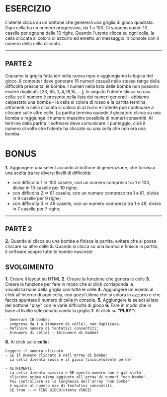 # ESERCIZIO

L'utente clicca su un bottone che genererà una griglia di gioco quadrata.
Ogni cella ha un numero progressivo, da 1 a 100.
Ci saranno quindi 10 caselle per ognuna delle 10 righe.
Quando l'utente clicca su ogni cella, la cella cliccata si colora di azzurro ed emetto un messaggio in console con il numero della cella cliccata.

---

## PARTE 2

Copiamo la griglia fatta ieri nella nuova repo e aggiungiamo la logica del gioco. Il computer deve generare 16 numeri casuali nello stesso range della difficoltà prescelta: le bombe.
I numeri nella lista delle bombe non possono essere duplicati.
[23, 65, 1, 4,78,15,....];
In seguito l'utente clicca su una cella: se il numero è presente nella lista dei numeri generati - abbiamo calpestato una bomba - la cella si colora di rosso e la partita termina, altrimenti la cella cliccata si colora di azzurro e l'utente può continuare a cliccare sulle altre celle.
La partita termina quando il giocatore clicca su una bomba o raggiunge il numero massimo possibile di numeri consentiti.
Al termine della partita il software deve comunicare il punteggio, cioè il numero di volte che l’utente ha cliccato su una cella che non era una bomba.

# BONUS

**1.** Aggiungere una select accanto al bottone di generazione, che fornisca una scelta tra tre diversi livelli di difficoltà:

- con difficoltà 1 => 100 caselle, con un numero compreso tra 1 e 100, divise in 10 caselle per 10 righe;
- con difficoltà 2 => 81 caselle, con un numero compreso tra 1 e 81, divise in 9 caselle per 9 righe;
- con difficoltà 3 => 49 caselle, con un numero compreso tra 1 e 49, divise in 7 caselle per 7 righe;

---

## PARTE 2

**2.** Quando si clicca su una bomba e finisce la partita, evitare che si possa cliccare su altre celle
**3.** Quando si clicca su una bomba e finisce la partita, il software scopre tutte le bombe nascoste

## SVOLGIMENTO

**1.** Creare il layout su HTML
**2.** Creare la funzione che genera le celle
**3.** Creare la funzione per fare in modo che al click corrisponda la visualizzazione della griglia con tutte le celle
**4.** Aggiungere un evento al click all'interno di ogni cella, con quest'ultima che si colora in azzurro e che faccia spuntare il numero di cella in console.
**5.** Aggiungere la select al lato del bottone "play" con le varie difficoltà di gioco
**6.** Fare in modo che in base al livello selezionato cambi la griglia
**7.** Al click su **"PLAY":**

    - Generare 16 bombe:
      comprese da 1 a X(numero di celle), non duplicate.
    - Definire numero di tentativi consentiti:
      X(numero di celle) - 16(numero di bombe)

**8.** Al click sulle **celle:**

    Leggere il numero cliccato
    - SE il numero cliccato è nell'Array di bombe:
      La cella diventa rossa e il gioco finisce(utente perde)

    - ALTRIMENTI:
      La cella diventa azzurra e SE questo numero non è già stato
      cliccato prima viene aggiunto all'array di numeri "non bombe".
      Poi controllare se la lunghezza dell'array "non bombe"
      è uguale al numero max di tentativi consentiti,
      SE true ---> FINE GIOCO(utente VINCE)


